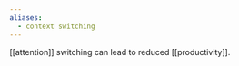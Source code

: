 ```yaml
---
aliases:
  - context switching
---
```

[[attention]] switching can lead to reduced [[productivity]].
